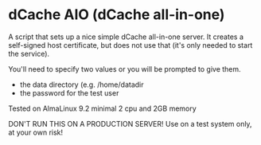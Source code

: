 # dCache AIO (dCache all-in-one)

A script that sets up a nice simple dCache all-in-one server.
It creates a self-signed host certificate, but does not use that
(it's only needed to start the service).

You'll need to specify two values or you will be prompted to give them.

- the data directory (e.g. /home/datadir
- the password for the test user

Tested on AlmaLinux 9.2
minimal 2 cpu and 2GB memory

DON'T RUN THIS ON A PRODUCTION SERVER!
Use on a test system only, at your own risk!
